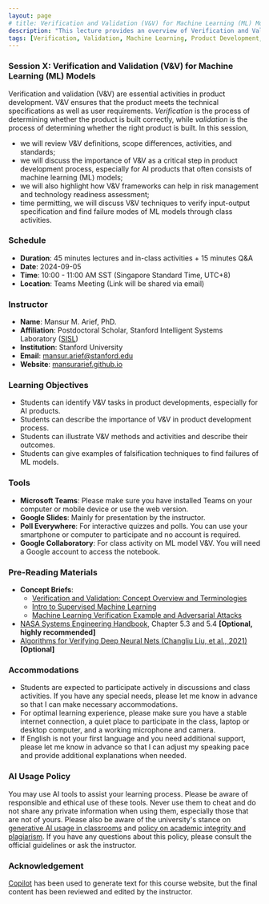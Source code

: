 ```yaml
---
layout: page
# title: Verification and Validation (V&V) for Machine Learning (ML) Models
description: "This lecture provides an overview of Verification and Validation (V&V) for Machine Learning (ML) Models. It covers V&V definitions, scope differences, activities, and standards. It also discusses the importance of V&V as a critical step in product development process, especially for AI products that often consists of machine learning (ML) models. If time permits, it will discuss V&V techniques to verify input-output specification and find failure modes for ML models through class activities."
tags: [Verification, Validation, Machine Learning, Product Development, AI Products, V&V Standards, V&V Activities, V&V Outcomes, ML Model Verification, ML Model Validation, Falsification Techniques, Adversarial Attacks]
---
```


<!-- ## Course: Verification and Validation (V&V) for AI Products -->

### Session X: Verification and Validation (V&V) for Machine Learning (ML) Models

<!-- **Abstract:** Verification and validation (V&V) are essential activities in product development. V&V ensures that the product meets the technical specifications as well as user requirements. Verification is the process of determining whether the product is built correctly, while validation is the process of determining whether the right product is built. In this session, we will review V&V definitions, scope differences, activities, and standards. We will discuss the importance of V&V as a critical step in product development process, especially for AI products that often consists of machine learning (ML) models. We will also highlight how V&V frameworks can help in risk management and technology readiness assessment. If time permits, we will discuss V&V techniques to verify input-output specification and find failure modes for ML models through class activities. Students are expected to participate actively in discussions and class activities. Pre-reading materials are available both in the course website and attached. By the end of this session, students will be able to identify V&V task, argue their critical importance as part of product development process, describe methods and activities to carry out V&V in practice, and give examples of falsification techniques to find failures for ML models. -->

Verification and validation (V&V) are essential activities in product development. V&V ensures that the product meets the technical specifications as well as user requirements. *Verification* is the process of determining whether the product is built correctly, while *validation* is the process of determining whether the right product is built. In this session,

- we will review V&V definitions, scope differences, activities, and standards;
- we will discuss the importance of V&V as a critical step in product development process, especially for AI products that often consists of machine learning (ML) models;
- we will also highlight how V&V frameworks can help in risk management and technology readiness assessment;
- time permitting, we will discuss V&V techniques to verify input-output specification and find failure modes of ML models through class activities.

### Schedule

- **Duration**: 45 minutes lectures and in-class activities + 15 minutes Q&A
- **Date**: 2024-09-05 
- **Time**: 10:00 - 11:00 AM SST (Singapore Standard Time, UTC+8)
- **Location**: Teams Meeting (Link will be shared via email)

### Instructor

- **Name**: Mansur M. Arief, PhD.
- **Affiliation**: Postdoctoral Scholar, Stanford Intelligent Systems Laboratory ([SISL](https://sisl.stanford.edu))
- **Institution**: Stanford University
- **Email**: [mansur.arief@stanford.edu](mailto:mansur.arief@stanford.edu)
- **Website**: [mansurarief.github.io](https://www.mansurarief.github.io)

### Learning Objectives

- Students can identify V&V tasks in product developments, especially for AI products.
- Students can describe the importance of V&V in product development process.
- Students can illustrate V&V methods and activities and describe their outcomes.
- Students can give examples of falsification techniques to find failures of ML models.

### Tools 

- **Microsoft Teams**: Please make sure you have installed Teams on your computer or mobile device or use the web version.
- **Google Slides**: Mainly for presentation by the instructor.
- **Poll Everywhere**: For interactive quizzes and polls. You can use your smartphone or computer to participate and no account is required.
- **Google Collaboratory**: For class activity on ML model V&V. You will need a Google account to access the notebook.

<!-- ### Agenda

- Introduction to Verification and Validation (V&V)
- V&V Activities and  Standards
- Importance of V&V for Product Development
- V&V for Machine Learning (ML) Products
- ML Model Verification and Validation *[Optional, if time permits]*
- Summary and Q&A -->

### Pre-Reading Materials

- **Concept Briefs**:
  - [Verification and Validation: Concept Overview and Terminologies](/v-and-v-concept-overview-and-terminologies)
  - [Intro to Supervised Machine Learning](/intro-to-supervised-ml)
  - [Machine Learning Verification Example and Adversarial Attacks](/ml-verification-example-and-adversarial-attack)
- [NASA Systems Engineering Handbook](https://soma.larc.nasa.gov/mmx/pdf_files/NASA-SP-2007-6105-Rev-1-Final-31Dec2007.pdf), Chapter 5.3 and 5.4 **[Optional, highly recommended]**
- [Algorithms for Verifying Deep Neural Nets (Changliu Liu, et al., 2021)](https://theory.stanford.edu/~barrett/pubs/LAL+21.pdf) **[Optional]**

### Accommodations

- Students are expected to participate actively in discussions and class activities. If you have any special needs, please let me know in advance so that I can make necessary accommodations.
- For optimal learning experience, please make sure you have a stable internet connection, a quiet place to participate in the class, laptop or desktop computer, and a working microphone and camera.
- If English is not your first language and you need additional support, please let me know in advance so that I can adjust my speaking pace and provide additional explanations when needed.

### AI Usage Policy

You may use AI tools to assist your learning process. Please be aware of responsible and ethical use of these tools. Never use them to cheat and do not share any private information when using them, especially those that are not of yours.  Please also be aware of the university's stance on [generative AI usage in classrooms](https://www.ntu.edu.sg/education/inspire/teaching-learning-assessment-with-genai) and [policy on academic integrity and plagiarism](https://www.ntu.edu.sg/wkwsci/admissions/useful-links/undergraduate/academic-integrity). If you have any questions about this policy, please consult the official guidelines or ask the instructor.

### Acknowledgement

[Copilot](https://copilot.github.com) has been used to generate text for this course website, but the final content has been reviewed and edited by the instructor.
<!-- Copilot is an AI tool developed by [GitHub](https://github.com) and [OpenAI](https://openai.com) to help developers write code and text. Copilot has been trained on a variety of sources, including publicly available data, code, and text. If you have any concerns, please let me know. -->

